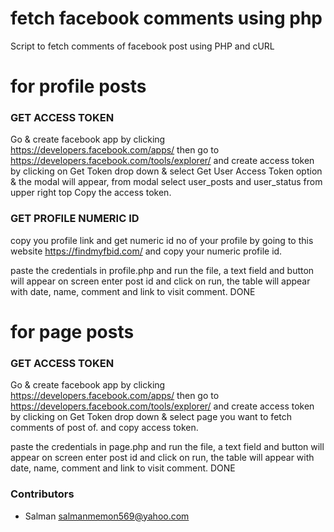# fetch facebook comments using php
Script to fetch comments of facebook post using PHP and cURL


# for profile posts
### GET ACCESS TOKEN
Go & create facebook app by clicking https://developers.facebook.com/apps/
then go to https://developers.facebook.com/tools/explorer/ and create access token by clicking on Get Token drop down & select Get User Access Token option & the modal will appear, from modal select user_posts and user_status from upper right top
Copy the access token.

### GET PROFILE NUMERIC ID
copy you profile link and get numeric id no of your profile by going to this website https://findmyfbid.com/ and copy your numeric profile id.

paste the credentials in profile.php and run the file, a text field and button will appear on screen enter post id and click on run, the table will appear with date, name, comment and link to visit comment.
DONE




# for page posts
### GET ACCESS TOKEN
Go & create facebook app by clicking https://developers.facebook.com/apps/
then go to https://developers.facebook.com/tools/explorer/ and create access token by clicking on Get Token drop down & select page you want to fetch comments of post of. and copy access token.

paste the credentials in page.php and run the file, a text field and button will appear on screen enter post id and click on run, the table will appear with date, name, comment and link to visit comment.
DONE


### Contributors
  - Salman <salmanmemon569@yahoo.com>


